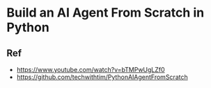 # Build an AI Agent From Scratch in Python

## Ref
- https://www.youtube.com/watch?v=bTMPwUgLZf0
- https://github.com/techwithtim/PythonAIAgentFromScratch